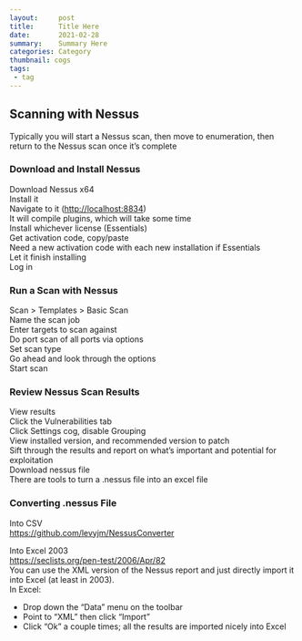 ```yaml
---
layout:     post
title:      Title Here
date:       2021-02-28
summary:    Summary Here
categories: Category
thumbnail: cogs
tags:
 - tag
---
```

<h2 class="code-line" data-line-start=0 data-line-end=1 ><a id="Scanning_with_Nessus_0"></a>Scanning with Nessus</h2>
<p class="has-line-data" data-line-start="1" data-line-end="2">Typically you will start a Nessus scan, then move to enumeration, then return to the Nessus scan once it’s complete</p>
<h3 class="code-line" data-line-start=3 data-line-end=4 ><a id="Download_and_Install_Nessus_3"></a>Download and Install Nessus</h3>
<p class="has-line-data" data-line-start="4" data-line-end="13">Download Nessus x64<br>
Install it<br>
Navigate to it (<a href="http://localhost:8834">http://localhost:8834</a>)<br>
It will compile plugins, which will take some time<br>
Install whichever license (Essentials)<br>
Get activation code, copy/paste<br>
Need a new activation code with each new installation if Essentials<br>
Let it finish installing<br>
Log in</p>
<h3 class="code-line" data-line-start=14 data-line-end=15 ><a id="Run_a_Scan_with_Nessus_14"></a>Run a Scan with Nessus</h3>
<p class="has-line-data" data-line-start="15" data-line-end="22">Scan &gt; Templates &gt; Basic Scan<br>
Name the scan job<br>
Enter targets to scan against<br>
Do port scan of all ports via options<br>
Set scan type<br>
Go ahead and look through the options<br>
Start scan</p>
<h3 class="code-line" data-line-start=23 data-line-end=24 ><a id="Review_Nessus_Scan_Results_23"></a>Review Nessus Scan Results</h3>
<p class="has-line-data" data-line-start="24" data-line-end="31">View results<br>
Click the Vulnerabilities tab<br>
Click Settings cog, disable Grouping<br>
View installed version, and recommended version to patch<br>
Sift through the results and report on what’s important and potential for exploitation<br>
Download nessus file<br>
There are tools to turn a .nessus file into an excel file</p>
<h3 class="code-line" data-line-start=32 data-line-end=33 ><a id="Converting_nessus_File_32"></a>Converting .nessus File</h3>
<p class="has-line-data" data-line-start="33" data-line-end="35">Into CSV<br>
<a href="https://github.com/levyjm/NessusConverter">https://github.com/levyjm/NessusConverter</a></p>
<p class="has-line-data" data-line-start="36" data-line-end="41">Into Excel 2003<br>
<a href="https://seclists.org/pen-test/2006/Apr/82">https://seclists.org/pen-test/2006/Apr/82</a><br>
You can use the XML version of the Nessus report and just directly import it<br>
into Excel (at least in 2003).<br>
In Excel:</p>
<ul>
<li class="has-line-data" data-line-start="41" data-line-end="42">Drop down the “Data” menu on the toolbar</li>
<li class="has-line-data" data-line-start="42" data-line-end="43">Point to “XML” then click “Import”</li>
<li class="has-line-data" data-line-start="43" data-line-end="44">Click “Ok” a couple times; all the results are imported nicely into Excel</li>
</ul>
